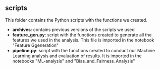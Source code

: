 ## scripts

This folder contains the Python scripts with the functions we created.

* **archives**: contains previous versions of the scripts we used
* **feature_gen.py**: script with the functions created to generate all the features we used in the analysis. This file is imported in the notebook "Feature Ggeneration"
* **pipeline.py**: script with the functions created to conduct our Machine Learning analysis and evaluation of results. It is imported in the notebooks "ML-analysis" and "Bias_and_Fairness_Analysis"
